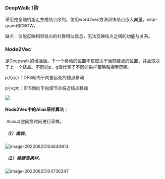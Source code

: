 ### DeepWalk   1阶

采用完全随机游走生成结点序列，使用word2vec方法训练结点嵌入向量。skip-gram和CBOW。

缺点：仅能反映相邻结点的社群相似信息，无法反映结点之间的功能与关系。

### Node2Vec

是Deepwalk的增强版。下一个移动的位置不仅取决于当前结点的位置，并且取决于上一个结点。不同的p、q值代表了不同的采样策略和探索范围。

p大q小：DFS倾向于向更远处的结点移动

p小q大：BFS倾向于向源节点临近结点移动

![](C:\Users\oyjl\AppData\Roaming\Typora\typora-user-images\image-20220824163737074.png)

#### Node2Vec中的Alias采样算法：

​	Alias以空间换时间进行采样。

##### （1）做表。

![image-20220825104640913](C:\Users\oyjl\AppData\Roaming\Typora\typora-user-images\image-20220825104640913.png)

##### （2）根据表采样。

![image-20220825104736347](C:\Users\oyjl\AppData\Roaming\Typora\typora-user-images\image-20220825104736347.png)

